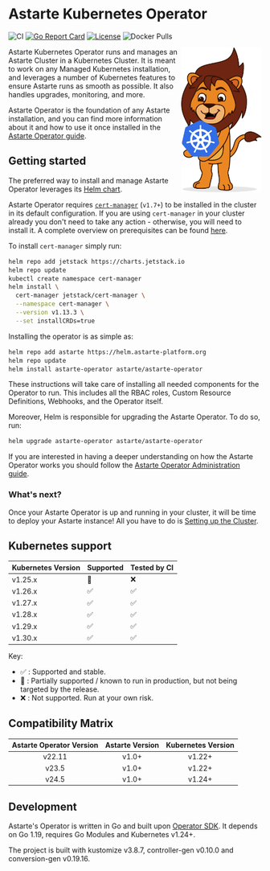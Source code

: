 # Astarte Kubernetes Operator

![CI](https://github.com/astarte-platform/astarte-kubernetes-operator/workflows/Operator%20e2e%20tests/badge.svg?branch=master)
[![Go Report Card](https://goreportcard.com/badge/github.com/astarte-platform/astarte-kubernetes-operator)](https://goreportcard.com/report/github.com/astarte-platform/astarte-kubernetes-operator)
[![License](http://img.shields.io/:license-apache-blue.svg)](http://www.apache.org/licenses/LICENSE-2.0.html)
![Docker Pulls](https://img.shields.io/docker/pulls/astarte/astarte-kubernetes-operator)

<img src="mascotte.svg" align="right" width="160px" />
Astarte Kubernetes Operator runs and manages an Astarte Cluster in a Kubernetes Cluster. It is meant
to work on any Managed Kubernetes installation, and leverages a number of Kubernetes features to
ensure Astarte runs as smooth as possible. It also handles upgrades, monitoring, and more.

Astarte Operator is the foundation of any Astarte installation, and you can find more information
about it and how to use it once installed in the
[Astarte Operator
guide](https://docs.astarte-platform.org/astarte-kubernetes-operator/snapshot/001-intro_administrator.html).

## Getting started

The preferred way to install and manage Astarte Operator leverages its [Helm
chart](https://artifacthub.io/packages/helm/astarte/astarte-operator).

Astarte Operator requires [`cert-manager`](https://cert-manager.io/) (`v1.7+`) to be installed in
the cluster in its default configuration. If you are using `cert-manager` in your cluster already
you don't need to take any action - otherwise, you will need to install it. A complete overview on
prerequisites can be found
[here](https://docs.astarte-platform.org/astarte-kubernetes-operator/snapshot/020-prerequisites.html).

To install `cert-manager` simply run:
```bash
helm repo add jetstack https://charts.jetstack.io
helm repo update
kubectl create namespace cert-manager
helm install \
  cert-manager jetstack/cert-manager \
  --namespace cert-manager \
  --version v1.13.3 \
  --set installCRDs=true
```

Installing the operator is as simple as:
```bash
helm repo add astarte https://helm.astarte-platform.org
helm repo update
helm install astarte-operator astarte/astarte-operator
```

These instructions will take care of installing all needed components for the Operator to run. This
includes all the RBAC roles, Custom Resource Definitions, Webhooks, and the Operator itself.

Moreover, Helm is responsible for upgrading the Astarte Operator. To do so, run:
```bash
helm upgrade astarte-operator astarte/astarte-operator
```

If you are interested in having a deeper understanding on how the Astarte Operator works you should
follow the [Astarte Operator Administration
guide](https://docs.astarte-platform.org/astarte-kubernetes-operator/snapshot/001-intro_administrator.html).

### What's next?

Once your Astarte Operator is up and running in your cluster, it will be time to deploy your Astarte
instance! All you have to do is [Setting up the
Cluster](https://docs.astarte-platform.org/astarte-kubernetes-operator/snapshot/060-setup_cluster.html).

## Kubernetes support

| Kubernetes Version | Supported              | Tested by CI       |
|--------------------|------------------------|--------------------|
| v1.25.x            | :large_orange_diamond: | :x:                |
| v1.26.x            | :white_check_mark:     | :white_check_mark: |
| v1.27.x            | :white_check_mark:     | :white_check_mark: |
| v1.28.x            | :white_check_mark:     | :white_check_mark: |
| v1.29.x            | :white_check_mark:     | :white_check_mark: |
| v1.30.x            | :white_check_mark:     | :white_check_mark: |

Key:

* :white_check_mark: : Supported and stable.
* :large_orange_diamond: : Partially supported / known to run in production, but not being targeted
  by the release.
* :x: : Not supported. Run at your own risk.

## Compatibility Matrix

| Astarte Operator Version | Astarte Version | Kubernetes Version |
|:------------------------:|:---------------:|:------------------:|
| v22.11                   | v1.0+           | v1.22+             |
| v23.5                    | v1.0+           | v1.22+             |
| v24.5                    | v1.0+           | v1.24+             |

## Development

Astarte's Operator is written in Go and built upon [Operator
SDK](https://github.com/operator-framework/operator-sdk). It depends on Go 1.19, requires Go
Modules and Kubernetes v1.24+.

The project is built with kustomize v3.8.7, controller-gen v0.10.0 and conversion-gen v0.19.16.
